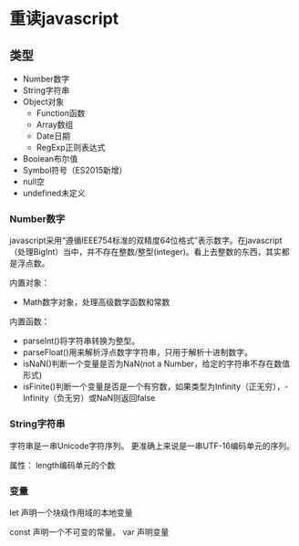 # 重读javascript
## 类型
- Number数字
- String字符串
- Object对象
  - Function函数
  - Array数组
  - Date日期
  - RegExp正则表达式
- Boolean布尔值
- Symbol符号（ES2015新增）
- null空
- undefined未定义

### Number数字
javascript采用“遵循IEEE754标准的双精度64位格式”表示数字。在javascript（处理BigInt）当中，并不存在整数/整型(integer)。看上去整数的东西，其实都是浮点数。

内置对象：
- Math数字对象，处理高级数学函数和常数

内置函数：
- parseInt()将字符串转换为整型。
- parseFloat()用来解析浮点数字字符串，只用于解析十进制数字。
- isNaN()判断一个变量是否为NaN(not a Number，给定的字符串不存在数值形式)
- isFinite()判断一个变量是否是一个有穷数，如果类型为Infinity（正无穷），-Infinity（负无穷）或NaN则返回false

### String字符串
字符串是一串Unicode字符序列。
更准确上来说是一串UTF-16编码单元的序列。

属性：
length编码单元的个数

### 变量
let
声明一个块级作用域的本地变量

const
声明一个不可变的常量。
var
声明变量